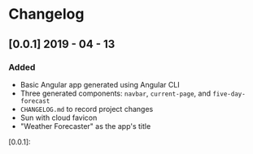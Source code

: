 # Changelog

## [0.0.1] 2019 - 04 - 13
### Added
- Basic Angular app generated using Angular CLI
- Three generated components: `navbar`, `current-page`, and `five-day-forecast`
- `CHANGELOG.md` to record project changes
- Sun with cloud favicon
- "Weather Forecaster" as the app's title

[0.0.1]: 